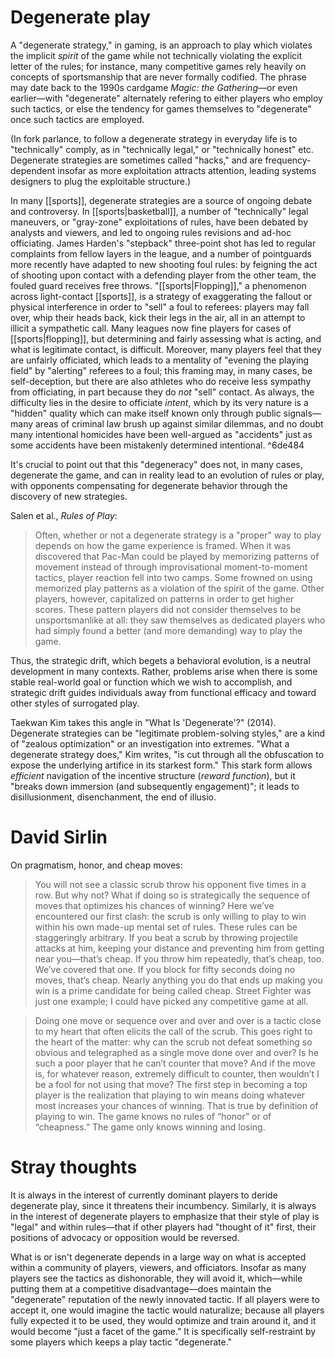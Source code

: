 # Degenerate play 

A "degenerate strategy," in gaming, is an approach to play which violates the implicit _spirit_ of the game while not technically violating the explicit letter of the rules; for instance, many competitive games rely heavily on concepts of sportsmanship that are never formally codified. The phrase may date back to the 1990s cardgame _Magic: the Gathering_—or even earlier—with "degenerate" alternately refering to either players who employ such tactics, or else the tendency for games themselves to "degenerate" once such tactics are employed.

(In fork parlance, to follow a degenerate strategy in everyday life is to "technically" comply, as in "technically legal," or "technically honest" etc. Degenerate strategies are sometimes called "hacks," and are frequency-dependent insofar as more exploitation attracts attention, leading systems designers to plug the exploitable structure.)

In many [[sports]], degenerate strategies are a source of ongoing debate and controversy. In [[sports|basketball]], a number of "technically" legal maneuvers, or "gray-zone" exploitations of rules, have been debated by analysts and viewers, and led to ongoing rules revisions and ad-hoc officiating. James Harden's "stepback" three-point shot has led to regular complaints from fellow layers in the league, and a number of pointguards more recently have adapted to new shooting foul rules: by feigning the act of shooting upon contact with a defending player from the other team, the fouled guard receives free throws. "[[sports|Flopping]]," a phenomenon across light-contact [[sports]], is a strategy of exaggerating the fallout or physical interference in order to "sell" a foul to referees: players may fall over, whip their heads back, kick their legs in the air, all in an attempt to illicit a sympathetic call. Many leagues now fine players for cases of [[sports|flopping]], but determining and fairly assessing what is acting, and what is legitimate contact, is difficult. Moreover, many players feel that they are unfairly officiated, which leads to a mentality of "evening the playing field" by "alerting" referees to a foul; this framing may, in many cases, be self-deception, but there are also athletes who do receive less sympathy from officiating, in part because they do _not_ "sell" contact. As always, the difficulty lies in the desire to officiate _intent_, which by its very nature is a "hidden" quality which can make itself known only through public signals—many areas of criminal law brush up against similar dilemmas, and no doubt many intentional homicides have been well-argued as "accidents" just as some accidents have been mistakenly determined intentional.  ^6de484

It's crucial to point out that this "degeneracy" does not, in many cases, degenerate the game, and can in reality lead to an evolution of rules or play, with opponents compensating for degenerate behavior through the discovery of new strategies.

Salen et al., _Rules of Play_:

> Often, whether or not a degenerate strategy is a "proper" way to play depends on how the game experience is framed. When it was discovered that Pac-Man could be played by memorizing patterns of movement instead of through improvisational moment-to-moment tactics, player reaction fell into two camps. Some frowned on using memorized play patterns as a violation of the spirit of the game. Other players, however, capitalized on patterns in order to get higher scores. These pattern players did not consider themselves to be unsportsmanlike at all: they saw themselves as dedicated players who had simply found a better (and more demanding) way to play the game.

Thus, the strategic drift, which begets a behavioral evolution, is a neutral development in many contexts. Rather, problems arise when there is some stable real-world goal or function which we wish to accomplish, and strategic drift guides individuals away from functional efficacy and toward other styles of surrogated play.

Taekwan Kim takes this angle in "What Is 'Degenerate'?" (2014). Degenerate strategies can be "legitimate problem-solving styles," are a kind of "zealous optimization" or an investigation into extremes. "What a degenerate strategy does," Kim writes, "is cut through all the obfuscation to expose the underlying artifice in its starkest form." This stark form allows _efficient_ navigation of the incentive structure (_reward function_), but it "breaks down immersion (and subsequently engagement)"; it leads to disillusionment, disenchanment, the end of illusio.

# David Sirlin

On pragmatism, honor, and cheap moves:

> You will not see a classic scrub throw his opponent five times in a row. But why not? What if doing so is strategically the sequence of moves that optimizes his chances of winning? Here we’ve encountered our first clash: the scrub is only willing to play to win within his own made-up mental set of rules. These rules can be staggeringly arbitrary. If you beat a scrub by throwing projectile attacks at him, keeping your distance and preventing him from getting near you—that’s cheap. If you throw him repeatedly, that’s cheap, too. We’ve covered that one. If you block for fifty seconds doing no moves, that’s cheap. Nearly anything you do that ends up making you win is a prime candidate for being called cheap. Street Fighter was just one example; I could have picked any competitive game at all.

> Doing one move or sequence over and over and over is a tactic close to my heart that often elicits the call of the scrub. This goes right to the heart of the matter: why can the scrub not defeat something so obvious and telegraphed as a single move done over and over? Is he such a poor player that he can’t counter that move? And if the move is, for whatever reason, extremely difficult to counter, then wouldn’t I be a fool for not using that move? The first step in becoming a top player is the realization that playing to win means doing whatever most increases your chances of winning. That is true by definition of playing to win. The game knows no rules of “honor” or of “cheapness.” The game only knows winning and losing.

# Stray thoughts

It is always in the interest of currently dominant players to deride degenerate play, since it threatens their incumbency. Similarly, it is always in the interest of degenerate players to emphasize that their style of play is "legal" and within rules—that if other players had "thought of it" first, their positions of advocacy or opposition would be reversed.

What is or isn't degenerate depends in a large way on what is accepted within a community of players, viewers, and officiators. Insofar as many players see the tactics as dishonorable, they will avoid it, which—while putting them at a competitive disadvantage—does maintain the "degenerate" reputation of the newly innovated tactic. If all players were to accept it, one would imagine the tactic would naturalize; because all players fully expected it to be used, they would optimize and train around it, and it would become "just a facet of the game." It is specifically self-restraint by some players which keeps a play tactic "degenerate."